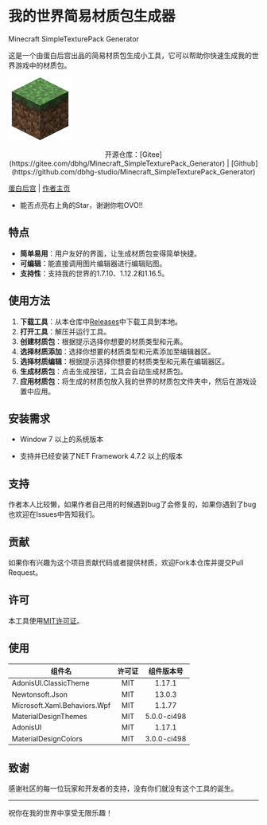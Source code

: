 # 我的世界简易材质包生成器

Minecraft SimpleTexturePack Generator

这是一个由蛋白后宫出品的简易材质包生成小工具，它可以帮助你快速生成我的世界游戏中的材质包。

![pack.png](./pack.png)

<center>开源仓库：[Gitee](https://gitee.com/dbhg/Minecraft_SimpleTexturePack_Generator) | [Github](https://github.com/dbhg-studio/Minecraft_SimpleTexturePack_Generator)</center>

[蛋白后宫](https://dbhg.top) | [作者主页](https://alwolf.cn)

- 能否点亮右上角的Star，谢谢你啦OVO!!

## 特点

- **简单易用**：用户友好的界面，让生成材质包变得简单快捷。
- **可编辑**：能直接调用图片编辑器进行编辑贴图。
- **支持性**：支持我的世界的1.7.10、1.12.2和1.16.5。

## 使用方法

1. **下载工具**：从本仓库中[Releases](releases)中下载工具到本地。
2. **打开工具**：解压并运行工具。
3. **创建材质包**：根据提示选择你想要的材质类型和元素。
4. **选择材质添加**：选择你想要的材质类型和元素添加至编辑器区。
5. **选择材质编辑**：根据提示选择你想要的材质类型和元素在编辑器区。
6. **生成材质包**：点击生成按钮，工具会自动生成材质包。
7. **应用材质包**：将生成的材质包放入我的世界的材质包文件夹中，然后在游戏设置中应用。

## 安装需求

- Window 7 以上的系统版本

- 支持并已经安装了NET Framework 4.7.2 以上的版本

## 支持

作者本人比较懒，如果作者自己用的时候遇到bug了会修复的，如果你遇到了bug也欢迎在Issues中告知我们。

## 贡献

如果你有兴趣为这个项目贡献代码或者提供材质，欢迎Fork本仓库并提交Pull Request。

## 许可

本工具使用[MIT许可证](LICENSE)。

## 使用

| 组件名                      | 许可证 | 组件版本号 |
|---------------------------|:--------:|:---------:|
| AdonisUI.ClassicTheme     | MIT      | 1.17.1    |
| Newtonsoft.Json           | MIT      | 13.0.3    |
| Microsoft.Xaml.Behaviors.Wpf | MIT      | 1.1.77     |
| MaterialDesignThemes      | MIT      | 5.0.0-ci498 |
| AdonisUI                  | MIT      | 1.17.1    |
| MaterialDesignColors      | MIT      | 3.0.0-ci498 |

## 致谢

感谢社区的每一位玩家和开发者的支持，没有你们就没有这个工具的诞生。

---

祝你在我的世界中享受无限乐趣！
